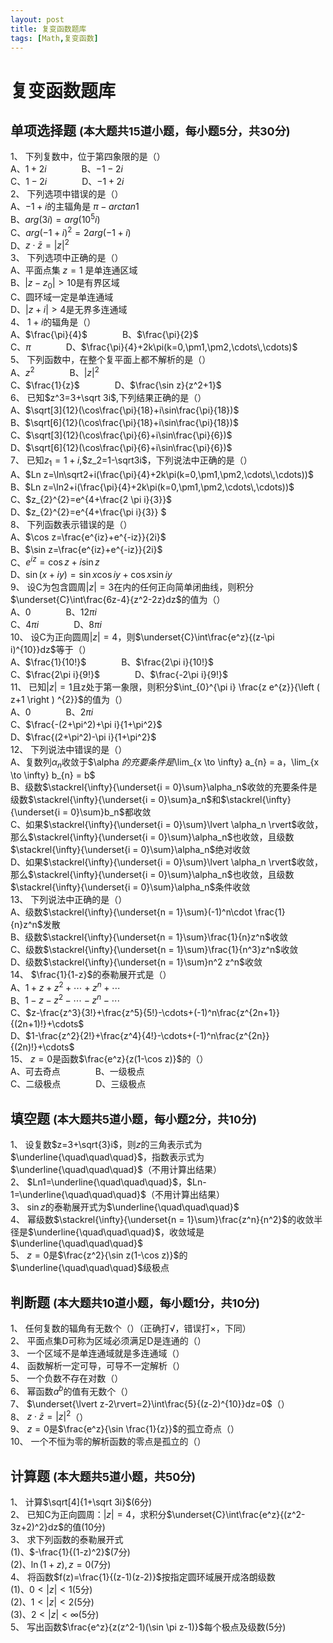 ```yaml
---
layout: post
title: 复变函数题库
tags: [Math,复变函数]
---
```


# 复变函数题库 
## 单项选择题 <font size="4px">(本大题共15道小题，每小题5分，共30分)</font>  
<!--more-->
1、 下列复数中，位于第四象限的是（）  
A、$1+2i$&emsp;&emsp;&emsp;&emsp;B、$-1-2i$  
C、$1-2i$&emsp;&emsp;&emsp;&emsp;D、$-1+2i$  
2、 下列选项中错误的是（）  
A、$-1+i$的主辐角是 $\pi-arctan1$  
B、$arg(3i)=arg(10^5i)$  
C、$arg(-1+i)^2=2arg(-1+i)$  
D、$z\cdot\bar z=\lvert z\rvert^2$  
3、 下列选项中正确的是（）  
A、平面点集 $z=1$ 是单连通区域  
B、$\lvert z-z_0\rvert>10$是有界区域  
C、圆环域一定是单连通域  
D、$\lvert z+i\rvert>4$是无界多连通域  
4、 $1+i$的辐角是（）  
A、$\frac{\pi}{4}$&emsp;&emsp;&emsp;&emsp;B、$\frac{\pi}{2}$  
C、$\pi$&emsp;&emsp;&emsp;&emsp;D、$\frac{\pi}{4}+2k\pi(k=0,\pm1,\pm2,\cdots\,\cdots)$  
5、 下列函数中，在整个复平面上都不解析的是（）  
A、$z^2$&emsp;&emsp;&emsp;&emsp;B、$\lvert z \rvert^2$  
C、$\frac{1}{z}$&emsp;&emsp;&emsp;&emsp;D、$\frac{\sin z}{z^2+1}$  
6、 已知$z^3=3+\sqrt 3i$,下列结果正确的是（）  
A、$\sqrt[3]{12}(\cos\frac{\pi}{18}+i\sin\frac{\pi}{18})$  
B、$\sqrt[6]{12}(\cos\frac{\pi}{18}+i\sin\frac{\pi}{18})$  
C、$\sqrt[3]{12}(\cos\frac{\pi}{6}+i\sin\frac{\pi}{6})$  
D、$\sqrt[6]{12}(\cos\frac{\pi}{6}+i\sin\frac{\pi}{6})$  
7、 已知$z_1=1+i$,$z_2=1-\sqrt3i$，下列说法中正确的是（）  
A、$Ln z=\ln\sqrt2+i(\frac{\pi}{4}+2k\pi(k=0,\pm1,\pm2,\cdots\,\cdots))$  
B、$Ln z=\ln2+i(\frac{\pi}{4}+2k\pi(k=0,\pm1,\pm2,\cdots\,\cdots))$  
C、$z_{2}^{2}=e^{4+\frac{2 \pi i}{3}}$  
D、$z_{2}^{2}=e^{4+\frac{\pi i}{3}} $  
8、 下列函数表示错误的是（）  
A、$\cos z=\frac{e^{iz}+e^{-iz}}{2i}$  
B、$\sin z=\frac{e^{iz}+e^{-iz}}{2i}$  
C、$e^{iz}=\cos z+i\sin z$  
D、$\sin(x+iy)=\sin x\cos {iy}+\cos x\sin {iy}$  
9、 设C为包含圆周$\lvert z\rvert=3$在内的任何正向简单闭曲线，则积分$\underset{C}\int\frac{6z-4}{z^2-2z}dz$的值为（）  
A、$0$&emsp;&emsp;&emsp;&emsp;B、$12\pi i$  
C、$4\pi i$&emsp;&emsp;&emsp;&emsp;D、$8\pi i$  
10、 设C为正向圆周$\lvert z\rvert=4$，则$\underset{C}\int\frac{e^z}{(z-\pi i)^{10}}dz$等于（）  
A、$\frac{1}{10!}$&emsp;&emsp;&emsp;&emsp;B、$\frac{2\pi i}{10!}$  
C、$\frac{2\pi i}{9!}$&emsp;&emsp;&emsp;&emsp;D、$\frac{-2\pi i}{9!}$  
11、 已知$\lvert z\rvert=1$且z处于第一象限，则积分$\int_{0}^{\pi i} \frac{z e^{z}}{\left ( z+1 \right ) ^{2}}$的值为（）  
A、$0$&emsp;&emsp;&emsp;&emsp;B、$2\pi i$  
C、$\frac{-(2+\pi^2)+\pi i}{1+\pi^2}$  
D、$\frac{(2+\pi^2)-\pi i}{1+\pi^2}$  
12、 下列说法中错误的是（）  
A、复数列${\alpha_n}$收敛于$\alpha $的充要条件是$\lim_{x \to \infty} a_{n} = a$，$\lim_{x \to \infty} b_{n} = b$  
B、级数$\stackrel{\infty}{\underset{i = 0}\sum}\alpha_n$收敛的充要条件是级数$\stackrel{\infty}{\underset{i = 0}\sum}a_n$和$\stackrel{\infty}{\underset{i = 0}\sum}b_n$都收敛  
C、如果$\stackrel{\infty}{\underset{i = 0}\sum}\lvert \alpha_n \rvert$收敛，那么$\stackrel{\infty}{\underset{i = 0}\sum}\alpha_n$也收敛，且级数$\stackrel{\infty}{\underset{i = 0}\sum}\alpha_n$绝对收敛  
D、如果$\stackrel{\infty}{\underset{i = 0}\sum}\lvert \alpha_n \rvert$收敛，那么$\stackrel{\infty}{\underset{i = 0}\sum}\alpha_n$也收敛，且级数$\stackrel{\infty}{\underset{i = 0}\sum}\alpha_n$条件收敛  
13、 下列说法中正确的是（）  
A、级数$\stackrel{\infty}{\underset{n = 1}\sum}(-1)^n\cdot \frac{1}{n}z^n$发散  
B、级数$\stackrel{\infty}{\underset{n = 1}\sum}\frac{1}{n}z^n$收敛  
C、级数$\stackrel{\infty}{\underset{n = 1}\sum}\frac{1}{n^3}z^n$收敛  
D、级数$\stackrel{\infty}{\underset{n = 1}\sum}n^2 z^n$收敛  
14、 $\frac{1}{1-z}$的泰勒展开式是（）  
A、$1+z+z^2+\cdots+z^n+\cdots$  
B、$1-z-z^2-\cdots-z^n-\cdots$  
C、$z-\frac{z^3}{3!}+\frac{z^5}{5!}-\cdots+(-1)^n\frac{z^{2n+1}}{(2n+1)!}+\cdots$  
D、$1-\frac{z^2}{2!}+\frac{z^4}{4!}-\cdots+(-1)^n\frac{z^{2n}}{(2n)!}+\cdots$  
15、 $z=0$是函数$\frac{e^z}{z(1-\cos z)}$的（）  
A、可去奇点&emsp;&emsp;&emsp;&emsp;B、一级极点  
C、二级极点&emsp;&emsp;&emsp;&emsp;D、三级极点  
## 填空题 <font size="4px">(本大题共5道小题，每小题2分，共10分)</font>  
1、 设复数$z=3+\sqrt{3}i$，则$z$的三角表示式为$\underline{\quad\quad\quad}$，指数表示式为$\underline{\quad\quad\quad}$（不用计算出结果）  
2、 $Ln1=\underline{\quad\quad\quad}$，$Ln-1=\underline{\quad\quad\quad}$（不用计算出结果）  
3、 $\sin z$的泰勒展开式为$\underline{\quad\quad\quad}$  
4、 幂级数$\stackrel{\infty}{\underset{n = 1}\sum}\frac{z^n}{n^2}$的收敛半径是$\underline{\quad\quad\quad}$，收敛域是$\underline{\quad\quad\quad}$  
5、 $z=0$是$\frac{z^2}{\sin z(1-\cos z)}$的$\underline{\quad\quad\quad}$级极点  
## 判断题 <font size="4px">(本大题共10道小题，每小题1分，共10分)</font>  
1、 任何复数的辐角有无数个（）（正确打√，错误打×，下同）  
2、 平面点集D可称为区域必须满足D是连通的（）  
3、 一个区域不是单连通域就是多连通域（）  
4、 函数解析一定可导，可导不一定解析（）  
5、 一个负数不存在对数（）  
6、 幂函数$a^b$的值有无数个（）  
7、 $\underset{\lvert z-2\rvert=2}\int\frac{5}{(z-2)^{10}}dz=0$（）  
8、 $z\cdot\bar z=\lvert z\rvert^2$（）  
9、 $z=0$是$\frac{e^z}{\sin \frac{1}{z}}$的孤立奇点（）  
10、 一个不恒为零的解析函数的零点是孤立的（）  
## 计算题 <font size="4px">(本大题共5道小题，共50分)</font>  
1、 计算$\sqrt[4]{1+\sqrt 3i}$(6分)  
2、 已知C为正向圆周：$\lvert z\rvert=4$，求积分$\underset{C}\int\frac{e^z}{(z^2-3z+2)^2}dz$的值(10分)  
3、 求下列函数的泰勒展开式  
(1)、$-\frac{1}{(1-z)^2}$(7分)  
(2)、$\ln (1+z),z=0$(7分)  
4、 将函数$f(z)=\frac{1}{(z-1)(z-2)}$按指定圆环域展开成洛朗级数  
(1)、$0<\lvert z\rvert<1$(5分)  
(2)、$1<\lvert z\rvert<2$(5分)  
(3)、$2<\lvert z\rvert<\infty$(5分)  
5、 写出函数$\frac{e^z}{z(z^2-1)(\sin \pi z-1)}$每个极点及级数(5分)